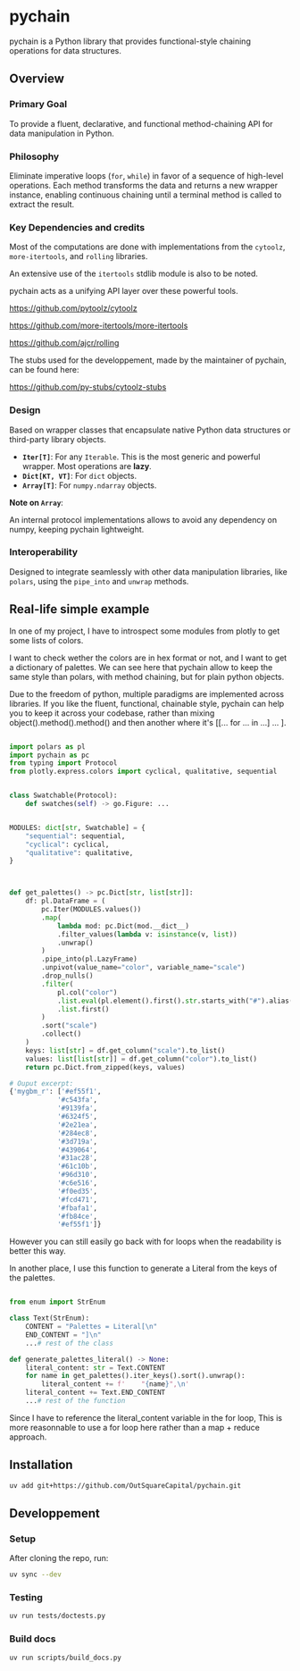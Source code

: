 # pychain

pychain is a Python library that provides functional-style chaining operations for data structures.

## Overview

### Primary Goal

To provide a fluent, declarative, and functional method-chaining API for data manipulation in Python.

### Philosophy

Eliminate imperative loops (`for`, `while`) in favor of a sequence of high-level operations. Each method transforms the data and returns a new wrapper instance, enabling continuous chaining until a terminal method is called to extract the result.

### Key Dependencies and credits

Most of the computations are done with implementations from the `cytoolz`, `more-itertools`, and `rolling` libraries.

An extensive use of the `itertools` stdlib module is also to be noted.

pychain acts as a unifying API layer over these powerful tools.

<https://github.com/pytoolz/cytoolz>

<https://github.com/more-itertools/more-itertools>

<https://github.com/ajcr/rolling>

The stubs used for the developpement, made by the maintainer of pychain, can be found here:

<https://github.com/py-stubs/cytoolz-stubs>

### Design

Based on wrapper classes that encapsulate native Python data structures or third-party library objects.

* **`Iter[T]`**: For any `Iterable`. This is the most generic and powerful wrapper. Most operations are **lazy**.
* **`Dict[KT, VT]`**: For `dict` objects.
* **`Array[T]`**: For `numpy.ndarray` objects.

**Note on `Array`**:

An internal protocol implementations allows to avoid any dependency on numpy, keeping pychain lightweight.

### Interoperability

Designed to integrate seamlessly with other data manipulation libraries, like `polars`, using the `pipe_into` and `unwrap` methods.

## Real-life simple example

In one of my project, I have to introspect some modules from plotly to get some lists of colors.

I want to check wether the colors are in hex format or not, and I want to get a dictionary of palettes.
We can see here that pychain allow to keep the same style than polars, with method chaining, but for plain python objects.

Due to the freedom of python, multiple paradigms are implemented across libraries. If you like the fluent, functional, chainable style, pychain can help you to keep it across your codebase, rather than mixing object().method().method() and then another where it's [[... for ... in ...] ... ].

```python

import polars as pl
import pychain as pc
from typing import Protocol
from plotly.express.colors import cyclical, qualitative, sequential


class Swatchable(Protocol):
    def swatches(self) -> go.Figure: ...


MODULES: dict[str, Swatchable] = {
    "sequential": sequential,
    "cyclical": cyclical,
    "qualitative": qualitative,
}



def get_palettes() -> pc.Dict[str, list[str]]:
    df: pl.DataFrame = (
        pc.Iter(MODULES.values())
        .map(
            lambda mod: pc.Dict(mod.__dict__)
            .filter_values(lambda v: isinstance(v, list))
            .unwrap()
        )
        .pipe_into(pl.LazyFrame)
        .unpivot(value_name="color", variable_name="scale")
        .drop_nulls()
        .filter(
            pl.col("color")
            .list.eval(pl.element().first().str.starts_with("#").alias("is_hex"))
            .list.first()
        )
        .sort("scale")
        .collect()
    )
    keys: list[str] = df.get_column("scale").to_list()
    values: list[list[str]] = df.get_column("color").to_list()
    return pc.Dict.from_zipped(keys, values)

# Ouput excerpt:
{'mygbm_r': ['#ef55f1',
            '#c543fa',
            '#9139fa',
            '#6324f5',
            '#2e21ea',
            '#284ec8',
            '#3d719a',
            '#439064',
            '#31ac28',
            '#61c10b',
            '#96d310',
            '#c6e516',
            '#f0ed35',
            '#fcd471',
            '#fbafa1',
            '#fb84ce',
            '#ef55f1']}
```

However you can still easily go back with for loops when the readability is better this way.

In another place, I use this function to generate a Literal from the keys of the palettes.

```python

from enum import StrEnum

class Text(StrEnum):
    CONTENT = "Palettes = Literal[\n"
    END_CONTENT = "]\n"
    ...# rest of the class

def generate_palettes_literal() -> None:
    literal_content: str = Text.CONTENT
    for name in get_palettes().iter_keys().sort().unwrap():
        literal_content += f'    "{name}",\n'
    literal_content += Text.END_CONTENT
    ...# rest of the function
```

Since I have to reference the literal_content variable in the for loop, This is more reasonnable to use a for loop here rather than a map + reduce approach.

## Installation

```bash
uv add git+https://github.com/OutSquareCapital/pychain.git
```

## Developpement

### Setup

After cloning the repo, run:

```bash
uv sync --dev
```

### Testing

```bash
uv run tests/doctests.py
```

### Build docs

```bash
uv run scripts/build_docs.py
```
